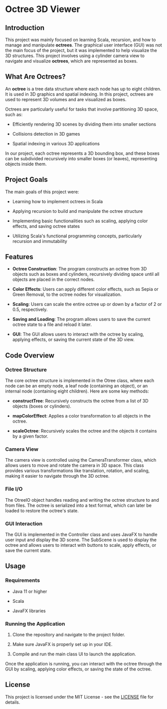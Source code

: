 Octree 3D Viewer
=====================

Introduction
------------

This project was mainly focused on learning Scala, recursion, and how to manage and manipulate **octrees**. The graphical user interface (GUI) was not the main focus of the project, but it was implemented to help visualize the 3D structures. This project involves using a cylinder camera view to navigate and visualize **octrees**, which are represented as boxes.

What Are Octrees?
-----------------

An **octree** is a tree data structure where each node has up to eight children. It is used in 3D graphics and spatial indexing. In this project, octrees are used to represent 3D volumes and are visualized as boxes.

Octrees are particularly useful for tasks that involve partitioning 3D space, such as:

*   Efficiently rendering 3D scenes by dividing them into smaller sections
    
*   Collisions detection in 3D games
    
*   Spatial indexing in various 3D applications
    

In our project, each octree represents a 3D bounding box, and these boxes can be subdivided recursively into smaller boxes (or leaves), representing objects inside them.

Project Goals
-------------

The main goals of this project were:

*   Learning how to implement octrees in Scala
    
*   Applying recursion to build and manipulate the octree structure
    
*   Implementing basic functionalities such as scaling, applying color effects, and saving octree states
    
*   Utilizing Scala's functional programming concepts, particularly recursion and immutability
    

Features
--------

*   **Octree Construction**: The program constructs an octree from 3D objects such as boxes and cylinders, recursively dividing space until all objects are placed in the correct nodes.
    
*   **Color Effects**: Users can apply different color effects, such as Sepia or Green Removal, to the octree nodes for visualization.
    
*   **Scaling**: Users can scale the entire octree up or down by a factor of 2 or 0.5, respectively.
    
*   **Saving and Loading**: The program allows users to save the current octree state to a file and reload it later.
    
*   **GUI**: The GUI allows users to interact with the octree by scaling, applying effects, or saving the current state of the 3D view.
    

Code Overview
-------------

### Octree Structure

The core octree structure is implemented in the Otree class, where each node can be an empty node, a leaf node (containing an object), or an internal node (containing eight children). Here are some key methods:

*   **constructTree**: Recursively constructs the octree from a list of 3D objects (boxes or cylinders).
    
*   **mapColorEffect**: Applies a color transformation to all objects in the octree.
    
*   **scaleOctree**: Recursively scales the octree and the objects it contains by a given factor.
    

### Camera View

The camera view is controlled using the CameraTransformer class, which allows users to move and rotate the camera in 3D space. This class provides various transformations like translation, rotation, and scaling, making it easier to navigate through the 3D octree.

### File I/O

The OtreeIO object handles reading and writing the octree structure to and from files. The octree is serialized into a text format, which can later be loaded to restore the octree's state.

### GUI Interaction

The GUI is implemented in the Controller class and uses JavaFX to handle user input and display the 3D scene. The SubScene is used to display the octree and allows users to interact with buttons to scale, apply effects, or save the current state.

Usage
-----

### Requirements

*   Java 11 or higher
    
*   Scala
    
*   JavaFX libraries
    

### Running the Application

1.  Clone the repository and navigate to the project folder.
    
2.  Make sure JavaFX is properly set up in your IDE.
    
3.  Compile and run the main class UI to launch the application.
    

Once the application is running, you can interact with the octree through the GUI by scaling, applying color effects, or saving the state of the octree.

## License
This project is licensed under the MIT License - see the [LICENSE](LICENSE) file for details.
   
